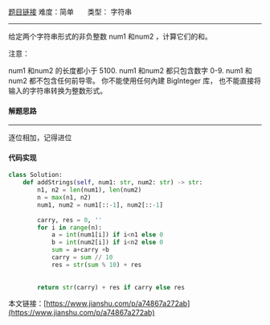  [题目链接](https://leetcode-cn.com/problems/add-strings/)
难度：简单          &nbsp;&nbsp;&nbsp;&nbsp;&nbsp;&nbsp;类型：  字符串
***
 给定两个字符串形式的非负整数 num1 和num2 ，计算它们的和。

注意：

num1 和num2 的长度都小于 5100.
num1 和num2 都只包含数字 0-9.
num1 和num2 都不包含任何前导零。
你不能使用任何內建 BigInteger 库， 也不能直接将输入的字符串转换为整数形式。

 
#### 解题思路
***
 逐位相加，记得进位



#### 代码实现
```python
class Solution:
    def addStrings(self, num1: str, num2: str) -> str:
        n1, n2 = len(num1), len(num2)
        n = max(n1, n2)
        num1, num2 = num1[::-1], num2[::-1]
      
        carry, res = 0, ''
        for i in range(n):
            a = int(num1[i]) if i<n1 else 0
            b = int(num2[i]) if i<n2 else 0
            sum = a+carry +b  
            carry = sum // 10
            res = str(sum % 10) + res
            
    
        return str(carry) + res if carry else res
```

本文链接：[https://www.jianshu.com/p/a74867a272ab](https://www.jianshu.com/p/a74867a272ab)
